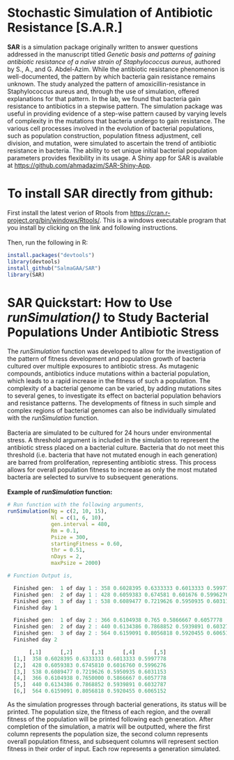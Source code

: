 
# Stochastic Simulation of Antibiotic Resistance [S.A.R.]

**SAR** is a simulation package originally written to answer questions addressed in the manuscript titled *Genetic basis and patterns of gaining antibiotic resistance of a naïve strain of Staphylococcus aureus*, authored by S., A., and G. Abdel-Azim. While the antibiotic resistance phenomenon is well-documented, the pattern by which bacteria gain resistance remains unknown. The study analyzed the pattern of amoxicillin-resistance in Staphylococcus aureus and, through the use of simulation, offered explanations for that pattern. In the lab, we found that bacteria gain resistance to antibiotics in a stepwise pattern. The simulation package was useful in providing evidence of a step-wise pattern caused by varying levels of complexity in the mutations that bacteria undergo to gain resistance. The various cell processes involved in the evolution of bacterial populations, such as population construction, population fitness adjustment, cell division, and mutation, were simulated to ascertain the trend of antibiotic resistance in bacteria. The ability to set unique initial bacterial population parameters provides flexibility in its usage. A Shiny app for SAR is available at https://github.com/ahmadazim/SAR-Shiny-App.

# To install SAR directly from github:
First install the latest verion of Rtools from https://cran.r-project.org/bin/windows/Rtools/. This is a windows executable program that you install by clicking on the link and following instructions.\
\
Then, run the following in R:
```r
install.packages("devtools")
library(devtools)
install_github("SalmaGAA/SAR")
library(SAR)
```

# SAR Quickstart: How to Use *runSimulation()* to Study Bacterial Populations Under Antibiotic Stress
The *runSimulation* function was developed to allow for the investigation of the pattern of fitness development and population growth of bacteria cultured over multiple exposures to antibiotic stress. As mutagenic compounds, antibiotics induce mutations within a bacterial population, which leads to a rapid increase in the fitness of such a population. The complexity of a bacterial genome can be varied, by adding mutations sites to several genes, to investigate its effect on bacterial population behaviors and resistance patterns. The developments of fitness in such simple and complex regions of bacterial genomes can also be individually simulated with the *runSimulation* function.\
\
Bacteria are simulated to be cultured for 24 hours under environmental stress. A threshold argument is included in the simulation to represent the antibiotic stress placed on a bacterial culture. Bacteria that do not meet this threshold (i.e. bacteria that have not mutated enough in each generation) are barred from proliferation, representing antibiotic stress. This process allows for overall population fitness to increase as only the most mutated bacteria are selected to survive to subsequent generations.\
\
**Example of *runSimulation* function:**
```r
# Run function with the following arguments,
runSimulation(Ng = c(2, 10, 15),
              Nl = c(1, 6, 10),
              gen.interval = 480,
              Rm = 0.1,
              Psize = 300,
              startingFitness = 0.60,
              thr = 0.51,
              nDays = 2,
              maxPsize = 2000)

# Function Output is,

  Finished gen:  1 of day 1 : 358 0.6028395 0.6333333 0.6013333 0.5997778
  Finished gen:  2 of day 1 : 428 0.6059383 0.674581 0.601676 0.5996276
  Finished gen:  3 of day 1 : 538 0.6089477 0.7219626 0.5950935 0.6031153
  Finished day 1

  Finished gen:  1 of day 2 : 366 0.6104938 0.765 0.5866667 0.6057778
  Finished gen:  2 of day 2 : 440 0.6134386 0.7868852 0.5939891 0.6032787
  Finished gen:  3 of day 2 : 564 0.6159091 0.8056818 0.5920455 0.6065152
  Finished day 2

       [,1]      [,2]      [,3]      [,4]      [,5]
  [1,]  358 0.6028395 0.6333333 0.6013333 0.5997778
  [2,]  428 0.6059383 0.6745810 0.6016760 0.5996276
  [3,]  538 0.6089477 0.7219626 0.5950935 0.6031153
  [4,]  366 0.6104938 0.7650000 0.5866667 0.6057778
  [5,]  440 0.6134386 0.7868852 0.5939891 0.6032787
  [6,]  564 0.6159091 0.8056818 0.5920455 0.6065152
```
As the simulation progresses through bacterial generations, its status will be printed. The population size, the fitness of each region, and the overall fitness of the population will be printed following each generation. After completion of the simulation, a matrix will be outputted, where the first column represents the population size, the second column represents overall population fitness, and subsequent columns will represent section fitness in their order of input. Each row represents a generation simulated.
